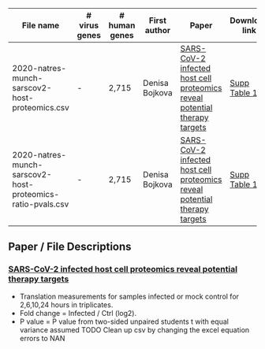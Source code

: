 | File name                                           | # virus genes | # human genes  | First author | Paper                                                                                                                                         | Download link                                                                                                                   | Description                                                              |
|-----------------------------------------------------|---------------|----------------|--------------|-----------------------------------------------------------------------------------------------------------------------------------------------|---------------------------------------------------------------------------------------------------------------------------------|--------------------------------------------------------------------------|
| 2020-natres-munch-sarscov2-host-proteomics.csv      | -             | 2,715          | Denisa Bojkova | [SARS-CoV-2 infected host cell proteomics reveal potential therapy targets](https://www.researchsquare.com/article/rs-17218/v1)             | [Supp Table 1](https://assets.researchsquare.com/files/rs-17218/v1/Supplementary%20Table%2001.xlsx)                             | Original file with all columns. |
| 2020-natres-munch-sarscov2-host-proteomics-ratio-pvals.csv| -             | 2,715          | Denisa Bojkova | [SARS-CoV-2 infected host cell proteomics reveal potential therapy targets](https://www.researchsquare.com/article/rs-17218/v1)             | [Supp Table 1](https://assets.researchsquare.com/files/rs-17218/v1/Supplementary%20Table%2001.xlsx)                       | File with only the ratios and p-values.  |

## Paper / File Descriptions
### [SARS-CoV-2 infected host cell proteomics reveal potential therapy targets](https://www.researchsquare.com/article/rs-17218/v1)

- Translation measurements for samples infected or mock control for 2,6,10,24 hours in triplicates.
- Fold change = Infected / Ctrl (log2).
- P value = P value from two-sided unpaired students t with equal variance assumed
TODO Clean up csv by changing the excel equation errors to NAN
